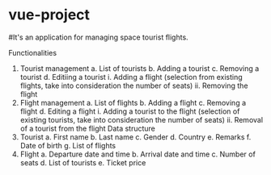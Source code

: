 # vue-project


#It's an application for managing space tourist flights.

Functionalities
1. Tourist management
a. List of tourists
b. Adding a tourist
c. Removing a tourist
d. Editiing a tourist
          i. Adding a flight (selection from existing flights, take into consideration the number of seats)
          ii. Removing the flight
2. Flight management
a. List of flights
b. Adding a flight
c. Removing a flight
d. Editing a flight
i. Adding a tourist to the flight (selection of existing tourists, take into
consideration the number of seats)
ii. Removal of a tourist from the flight
Data structure
1. Tourist
a. First name
b. Last name
c. Gender
d. Country
e. Remarks
f. Date of birth
g. List of flights
2. Flight
a. Departure date and time
b. Arrival date and time
c. Number of seats
d. List of tourists
e. Ticket price
